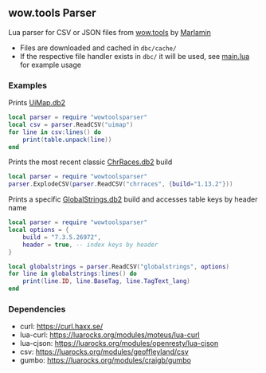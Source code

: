 ## wow.tools Parser
Lua parser for CSV or JSON files from [wow.tools](https://wow.tools/) by [Marlamin](https://github.com/Marlamin/wow.tools)

* Files are downloaded and cached in `dbc/cache/`
* If the respective file handler exists in `dbc/` it will be used, see [main.lua](https://github.com/Ketho/WoWtoolsParser/blob/master/main.lua) for example usage

### Examples
Prints [UiMap.db2](https://wow.tools/dbc/?dbc=uimap)
```lua
local parser = require "wowtoolsparser"
local csv = parser.ReadCSV("uimap")
for line in csv:lines() do
	print(table.unpack(line))
end
```
Prints the most recent classic [ChrRaces.db2](https://wow.tools/dbc/?dbc=chrraces&build=1.13.2.32089) build
```lua
local parser = require "wowtoolsparser"
parser.ExplodeCSV(parser.ReadCSV("chrraces", {build="1.13.2"}))
```
Prints a specific [GlobalStrings.db2](https://wow.tools/dbc/?dbc=globalstrings&build=7.3.5.26972) build and accesses table keys by header name
```lua
local parser = require "wowtoolsparser"
local options = {
	build = "7.3.5.26972",
	header = true, -- index keys by header
}

local globalstrings = parser.ReadCSV("globalstrings", options)
for line in globalstrings:lines() do
	print(line.ID, line.BaseTag, line.TagText_lang)
end
```

### Dependencies
* curl: https://curl.haxx.se/
* lua-curl: https://luarocks.org/modules/moteus/lua-curl
* lua-cjson: https://luarocks.org/modules/openresty/lua-cjson
* csv: https://luarocks.org/modules/geoffleyland/csv
* gumbo: https://luarocks.org/modules/craigb/gumbo
